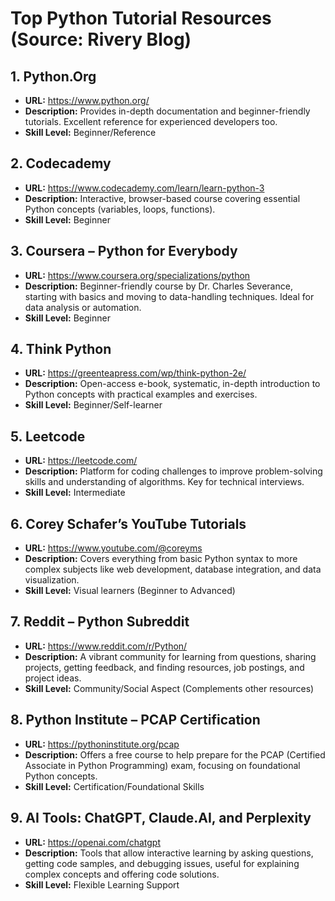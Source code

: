 # Top Python Tutorial Resources (Source: Rivery Blog)

## 1. Python.Org
- **URL:** https://www.python.org/
- **Description:** Provides in-depth documentation and beginner-friendly tutorials. Excellent reference for experienced developers too.
- **Skill Level:** Beginner/Reference

## 2. Codecademy 
- **URL:** https://www.codecademy.com/learn/learn-python-3
- **Description:** Interactive, browser-based course covering essential Python concepts (variables, loops, functions).
- **Skill Level:** Beginner

## 3. Coursera – Python for Everybody
- **URL:** https://www.coursera.org/specializations/python
- **Description:** Beginner-friendly course by Dr. Charles Severance, starting with basics and moving to data-handling techniques. Ideal for data analysis or automation.
- **Skill Level:** Beginner

## 4. Think Python
- **URL:** https://greenteapress.com/wp/think-python-2e/
- **Description:** Open-access e-book, systematic, in-depth introduction to Python concepts with practical examples and exercises.
- **Skill Level:** Beginner/Self-learner

## 5. Leetcode
- **URL:** https://leetcode.com/
- **Description:** Platform for coding challenges to improve problem-solving skills and understanding of algorithms. Key for technical interviews.
- **Skill Level:** Intermediate

## 6. Corey Schafer’s YouTube Tutorials
- **URL:** https://www.youtube.com/@coreyms
- **Description:** Covers everything from basic Python syntax to more complex subjects like web development, database integration, and data visualization.
- **Skill Level:** Visual learners (Beginner to Advanced)

## 7. Reddit – Python Subreddit
- **URL:** https://www.reddit.com/r/Python/
- **Description:** A vibrant community for learning from questions, sharing projects, getting feedback, and finding resources, job postings, and project ideas.
- **Skill Level:** Community/Social Aspect (Complements other resources)

## 8. Python Institute – PCAP Certification
- **URL:** https://pythoninstitute.org/pcap
- **Description:** Offers a free course to help prepare for the PCAP (Certified Associate in Python Programming) exam, focusing on foundational Python concepts.
- **Skill Level:** Certification/Foundational Skills

## 9. AI Tools: ChatGPT, Claude.AI, and Perplexity
- **URL:** https://openai.com/chatgpt
- **Description:** Tools that allow interactive learning by asking questions, getting code samples, and debugging issues, useful for explaining complex concepts and offering code solutions.
- **Skill Level:** Flexible Learning Support